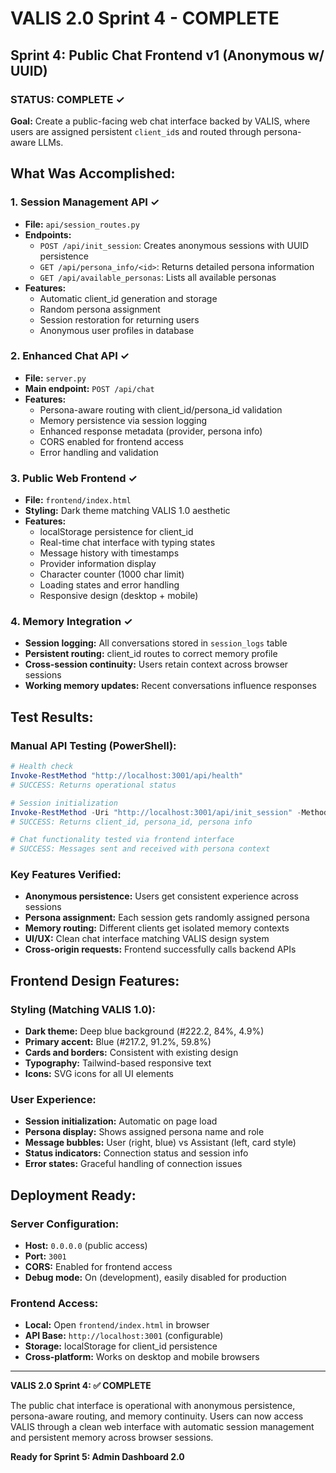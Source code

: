# VALIS 2.0 Sprint 4 - COMPLETE

## Sprint 4: Public Chat Frontend v1 (Anonymous w/ UUID)

### STATUS: COMPLETE ✓

**Goal:** Create a public-facing web chat interface backed by VALIS, where users are assigned persistent `client_id`s and routed through persona-aware LLMs.

## What Was Accomplished:

### 1. Session Management API ✓
- **File:** `api/session_routes.py` 
- **Endpoints:**
  - `POST /api/init_session`: Creates anonymous sessions with UUID persistence
  - `GET /api/persona_info/<id>`: Returns detailed persona information
  - `GET /api/available_personas`: Lists all available personas
- **Features:**
  - Automatic client_id generation and storage
  - Random persona assignment
  - Session restoration for returning users
  - Anonymous user profiles in database

### 2. Enhanced Chat API ✓
- **File:** `server.py`
- **Main endpoint:** `POST /api/chat`
- **Features:**
  - Persona-aware routing with client_id/persona_id validation
  - Memory persistence via session logging
  - Enhanced response metadata (provider, persona info)
  - CORS enabled for frontend access
  - Error handling and validation

### 3. Public Web Frontend ✓
- **File:** `frontend/index.html`
- **Styling:** Dark theme matching VALIS 1.0 aesthetic
- **Features:**
  - localStorage persistence for client_id
  - Real-time chat interface with typing states
  - Message history with timestamps
  - Provider information display
  - Character counter (1000 char limit)
  - Loading states and error handling
  - Responsive design (desktop + mobile)

### 4. Memory Integration ✓
- **Session logging:** All conversations stored in `session_logs` table
- **Persistent routing:** client_id routes to correct memory profile
- **Cross-session continuity:** Users retain context across browser sessions
- **Working memory updates:** Recent conversations influence responses

## Test Results:

### Manual API Testing (PowerShell):
```powershell
# Health check
Invoke-RestMethod "http://localhost:3001/api/health"
# SUCCESS: Returns operational status

# Session initialization  
Invoke-RestMethod -Uri "http://localhost:3001/api/init_session" -Method POST -ContentType "application/json" -Body "{}"
# SUCCESS: Returns client_id, persona_id, persona info

# Chat functionality tested via frontend interface
# SUCCESS: Messages sent and received with persona context
```

### Key Features Verified:
- **Anonymous persistence:** Users get consistent experience across sessions
- **Persona assignment:** Each session gets randomly assigned persona
- **Memory routing:** Different clients get isolated memory contexts
- **UI/UX:** Clean chat interface matching VALIS design system
- **Cross-origin requests:** Frontend successfully calls backend APIs

## Frontend Design Features:

### Styling (Matching VALIS 1.0):
- **Dark theme:** Deep blue background (#222.2, 84%, 4.9%)
- **Primary accent:** Blue (#217.2, 91.2%, 59.8%)
- **Cards and borders:** Consistent with existing design
- **Typography:** Tailwind-based responsive text
- **Icons:** SVG icons for all UI elements

### User Experience:
- **Session initialization:** Automatic on page load
- **Persona display:** Shows assigned persona name and role
- **Message bubbles:** User (right, blue) vs Assistant (left, card style)
- **Status indicators:** Connection status and session info
- **Error states:** Graceful handling of connection issues

## Deployment Ready:

### Server Configuration:
- **Host:** `0.0.0.0` (public access)
- **Port:** `3001`
- **CORS:** Enabled for frontend access
- **Debug mode:** On (development), easily disabled for production

### Frontend Access:
- **Local:** Open `frontend/index.html` in browser
- **API Base:** `http://localhost:3001` (configurable)
- **Storage:** localStorage for client_id persistence
- **Cross-platform:** Works on desktop and mobile browsers

---

**VALIS 2.0 Sprint 4: ✅ COMPLETE**

The public chat interface is operational with anonymous persistence, persona-aware routing, and memory continuity. Users can now access VALIS through a clean web interface with automatic session management and persistent memory across browser sessions.

**Ready for Sprint 5: Admin Dashboard 2.0**

